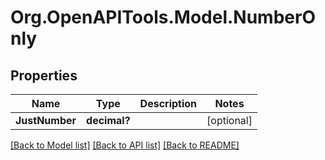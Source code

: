 # Org.OpenAPITools.Model.NumberOnly
## Properties

Name | Type | Description | Notes
------------ | ------------- | ------------- | -------------
**JustNumber** | **decimal?** |  | [optional] 

[[Back to Model list]](../README.md#documentation-for-models) [[Back to API list]](../README.md#documentation-for-api-endpoints) [[Back to README]](../README.md)

